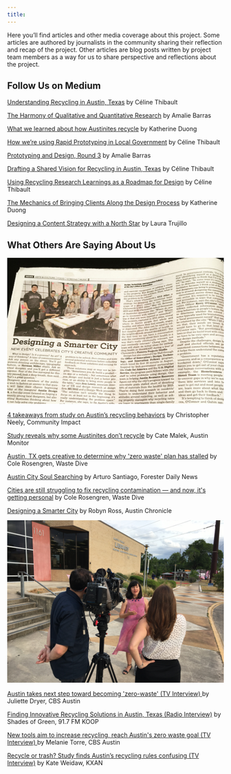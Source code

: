 ```yaml
---
title:
---
```


Here you’ll find articles and other media coverage about this project. Some articles are authored by journalists in the community sharing their reflection and recap of the project. Other articles are blog posts written by project team members as a way for us to share perspective and reflections about the project.

## Follow Us on Medium

[Understanding Recycling in Austin, Texas](https://medium.com/civiqueso/understanding-recycling-in-austin-texas-397a7b42d76f) by Céline Thibault

[The Harmony of Qualitative and Quantitative Research](https://medium.com/civiqueso/the-harmony-of-qualitative-and-quantitative-research-80d0bebc4fec) by Amalie Barras

[What we learned about how Austinites recycle](https://medium.com/civiqueso/what-we-learned-about-how-austinites-recycle-bbe0340bd167) by Katherine Duong

[How we’re using Rapid Prototyping in Local Government](https://medium.com/civiqueso/how-were-using-rapid-prototyping-to-design-for-austin-city-government-d0ee34f24f3a) by Céline Thibault

[Prototyping and Design, Round 3](https://medium.com/civiqueso/prototypes-blog-post-round-3-cb8313a02f00) by Amalie Barras

[Drafting a Shared Vision for Recycling in Austin, Texas](https://medium.com/civiqueso/drafting-a-shared-vision-for-recycling-in-austin-texas-725f2cc8c765) by Céline Thibault

[Using Recycling Research Learnings as a Roadmap for Design](https://medium.com/civiqueso/im-c%C3%A9line-bb0c8c9dcdc4) by Céline Thibault

[The Mechanics of Bringing Clients Along the Design Process](https://medium.com/civiqueso/the-mechanics-of-bringing-clients-along-the-design-process-93010a6607f2) by Katherine Duong

[Designing a Content Strategy with a North Star](https://medium.com/@laura.c.trujillo_18/designing-a-content-strategy-with-a-north-star-16539c743088) by Laura Trujillo

## What Others Are Saying About Us
![AustinChronicleArticle.jpg](/uploads/AustinChronicleArticle.jpg)

[4 takeaways from study on Austin’s recycling behaviors](https://communityimpact.com/austin/central-austin/city-county/2017/01/19/4-takeaways-study-austins-recycling-behaviors/)  by Christopher Neely, Community Impact

[Study reveals why some Austinites don’t recycle](https://www.austinmonitor.com/stories/2017/01/study-reveals-austinites-dont-recycle/) by Cate Malek, Austin Monitor

[Austin, TX gets creative to determine why 'zero waste' plan has stalled](http://www.wastedive.com/news/austin-tx-gets-creative-to-determine-why-zero-waste-plan-has-stalled/434449/) by Cole Rosengren, Waste Dive

[Austin City Soul Searching](http://foresternetwork.com/daily/waste/recycling/austin-city-soul-searching/) by Arturo Santiago, Forester Daily News

[Cities are still struggling to fix recycling contamination — and now, it's getting personal](http://www.wastedive.com/news/cities-are-still-struggling-to-fix-recycling-contamination-and-now-its/435578/) by Cole Rosengren, Waste Dive

[Designing a Smarter City](http://www.austinchronicle.com/news/2016-11-04/designing-a-smarter-city/) by Robyn Ross, Austin Chronicle

![CelineATXN.JPG](/uploads/CelineATXN.JPG)

[Austin takes next step toward becoming 'zero-waste' (TV Interview) ](http://keyetv.com/news/local/austin-takes-next-step-toward-becoming-zero-waste) by Juliette Dryer, CBS Austin

[Finding Innovative Recycling Solutions in Austin, Texas (Radio Interview)](http://shadesofgreenmedia.com/2017/01/finding-innovative-recycling-solutions-in-austin-texas-01-19-2017/) by Shades of Green, 91.7 FM KOOP

[New tools aim to increase recycling, reach Austin's zero waste goal (TV Interview) ](http://keyetv.com/news/local/new-tools-aim-to-increase-recycling-reach-austins-zero-waste-goal)by Melanie Torre, CBS Austin

[Recycle or trash? Study finds Austin’s recycling rules confusing (TV Interview)](http://kxan.com/2017/05/08/recycle-or-trash-study-finds-austins-recycling-rules-confusing/) by Kate Weidaw, KXAN
